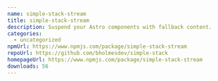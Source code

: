```yaml
---
name: simple-stack-stream
title: simple-stack-stream
description: Suspend your Astro components with fallback content.
categories:
  - uncategorized
npmUrl: https://www.npmjs.com/package/simple-stack-stream
repoUrl: https://github.com/bholmesdev/simple-stack
homepageUrl: https://www.npmjs.com/package/simple-stack-stream
downloads: 56
---
```

